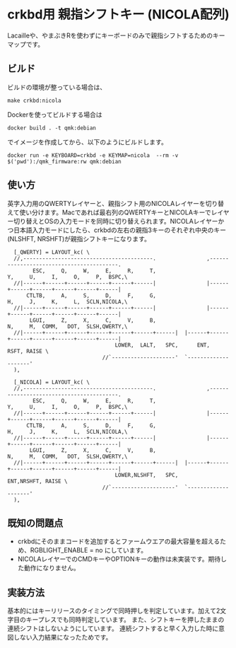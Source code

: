 # crkbd用 親指シフトキー (NICOLA配列)

Lacailleや、やまぶきRを使わずにキーボードのみで親指シフトするためのキーマップです。

## ビルド

ビルドの環境が整っている場合は、
```
make crkbd:nicola
```
Dockerを使ってビルドする場合は
```
docker build . -t qmk:debian
```
でイメージを作成してから、以下のようにビルドします。
```
docker run -e KEYBOARD=crkbd -e KEYMAP=nicola  --rm -v $('pwd'):/qmk_firmware:rw qmk:debian
```

## 使い方

英字入力用のQWERTYレイヤーと、親指シフト用のNICOLAレイヤーを切り替えて使い分けます。Macであれば最右列のQWERTYキーとNICOLAキーでレイヤー切り替えとOSの入力モードを同時に切り替えられます。NICOLAレイヤーかつ日本語入力モードにしたら、crkbdの左右の親指3キーのそれぞれ中央のキー(NLSHFT, NRSHFT)が親指シフトキーになります。

```
  [_QWERTY] = LAYOUT_kc( \
  //,-----------------------------------------.                ,-----------------------------------------.
        ESC,     Q,     W,     E,     R,     T,                      Y,     U,     I,     O,     P,  BSPC,\
  //|------+------+------+------+------+------|                |------+------+------+------+------+------|
      CTLTB,     A,     S,     D,     F,     G,                      H,     J,     K,     L,  SCLN,NICOLA,\
  //|------+------+------+------+------+------|                |------+------+------+------+------+------|
       LGUI,     Z,     X,     C,     V,     B,                      N,     M,  COMM,   DOT,  SLSH,QWERTY,\
  //|------+------+------+------+------+------+------|  |------+------+------+------+------+------+------|
                                  LOWER,  LALT,   SPC,      ENT,  RSFT, RAISE \
                              //`--------------------'  `--------------------'
  ),

  [_NICOLA] = LAYOUT_kc( \
  //,-----------------------------------------.                ,-----------------------------------------.
        ESC,     Q,     W,     E,     R,     T,                      Y,     U,     I,     O,     P,  BSPC,\
  //|------+------+------+------+------+------|                |------+------+------+------+------+------|
      CTLTB,     A,     S,     D,     F,     G,                      H,     J,     K,     L,  SCLN,NICOLA,\
  //|------+------+------+------+------+------|                |------+------+------+------+------+------|
       LGUI,     Z,     X,     C,     V,     B,                      N,     M,  COMM,   DOT,  SLSH,QWERTY,\
  //|------+------+------+------+------+------+------|  |------+------+------+------+------+------+------|
                                  LOWER,NLSHFT,   SPC,      ENT,NRSHFT, RAISE \
                              //`--------------------'  `--------------------'
  ),
```

## 既知の問題点

- crkbdにそのままコードを追加するとファームウエアの最大容量を超えるため、RGBLIGHT_ENABLE = no にしています。
- NICOLAレイヤーでのCMDキーやOPTIONキーの動作は未実装です。期待した動作になりません。

## 実装方法

基本的にはキーリリースのタイミングで同時押しを判定しています。加えて2文字目のキープレスでも同時判定しています。
また、シフトキーを押したままの連続シフトはしないようにしています。
連続シフトすると早く入力した時に意図しない入力結果になったためです。
